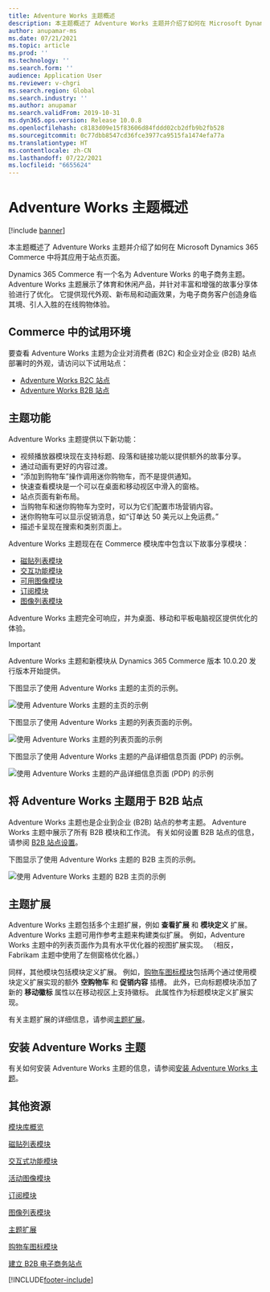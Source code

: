 ```yaml
---
title: Adventure Works 主题概述
description: 本主题概述了 Adventure Works 主题并介绍了如何在 Microsoft Dynamics 365 Commerce 中将其应用于站点页面。
author: anupamar-ms
ms.date: 07/21/2021
ms.topic: article
ms.prod: ''
ms.technology: ''
ms.search.form: ''
audience: Application User
ms.reviewer: v-chgri
ms.search.region: Global
ms.search.industry: ''
ms.author: anupamar
ms.search.validFrom: 2019-10-31
ms.dyn365.ops.version: Release 10.0.8
ms.openlocfilehash: c8183d09e15f83606d84fddd02cb2dfb9b2fb528
ms.sourcegitcommit: 0c77dbb8547cd36fce3977ca9515fa1474efa77a
ms.translationtype: HT
ms.contentlocale: zh-CN
ms.lasthandoff: 07/22/2021
ms.locfileid: "6655624"
---
```

# <a name="adventure-works-theme-overview"></a>Adventure Works 主题概述

[!include [banner](includes/banner.md)]

本主题概述了 Adventure Works 主题并介绍了如何在 Microsoft Dynamics 365 Commerce 中将其应用于站点页面。

Dynamics 365 Commerce 有一个名为 Adventure Works 的电子商务主题。 Adventure Works 主题展示了体育和休闲产品，并针对丰富和增强的故事分享体验进行了优化。 它提供现代外观、新布局和动画效果，为电子商务客户创造身临其境、引人入胜的在线购物体验。

## <a name="trial-environments-in-commerce"></a>Commerce 中的试用环境

要查看 Adventure Works 主题为企业对消费者 (B2C) 和企业对企业 (B2B) 站点部署时的外观，请访问以下试用站点：

- [Adventure Works B2C 站点](https://www.adventure-works.com/)
- [Adventure Works B2B 站点](https://www.adventure-works.com/business)

## <a name="theme-capabilities"></a>主题功能

Adventure Works 主题提供以下新功能：

- 视频播放器模块现在支持标题、段落和链接功能以提供额外的故事分享。
- 通过动画有更好的内容过渡。
- “添加到购物车”操作调用迷你购物车，而不是提供通知。
- 快速查看模块是一个可以在桌面和移动视区中滑入的窗格。
- 站点页面有新布局。 
- 当购物车和迷你购物车为空时，可以为它们配置市场营销内容。
- 迷你购物车可以显示促销消息，如“订单达 50 美元以上免运费。”
- 描述卡呈现在搜索和类别页面上。

Adventure Works 主题现在在 Commerce 模块库中包含以下故事分享模块：

- [磁贴列表模块](tile-list-module.md)
- [交互功能模块](interactive-feature-module.md)
- [可用图像模块](active-image-module.md)
- [订阅模块](subscribe-module.md)
- [图像列表模块](image-list-module.md)

Adventure Works 主题完全可响应，并为桌面、移动和平板电脑视区提供优化的体验。

> [!IMPORTANT]
> Adventure Works 主题和新模块从 Dynamics 365 Commerce 版本 10.0.20 发行版本开始提供。

下图显示了使用 Adventure Works 主题的主页的示例。

![使用 Adventure Works 主题的主页的示例](./media/aw_b2c.PNG)

下图显示了使用 Adventure Works 主题的列表页面的示例。

![使用 Adventure Works 主题的列表页面的示例](./media/Aw_list.PNG)

下图显示了使用 Adventure Works 主题的产品详细信息页面 (PDP) 的示例。

![使用 Adventure Works 主题的产品详细信息页面 (PDP) 的示例](./media/aw_pdp.PNG)

## <a name="use-the-adventure-works-theme-for-b2b-sites"></a>将 Adventure Works 主题用于 B2B 站点

Adventure Works 主题也是企业到企业 (B2B) 站点的参考主题。 Adventure Works 主题中展示了所有 B2B 模块和工作流。 有关如何设置 B2B 站点的信息，请参阅 [B2B 站点设置](./b2b/set-up-b2b-site.md)。

下图显示了使用 Adventure Works 主题的 B2B 主页的示例。

![使用 Adventure Works 主题的 B2B 主页的示例](./media/aw_b2b.PNG)

## <a name="theme-extensions"></a>主题扩展

Adventure Works 主题包括多个主题扩展，例如 **查看扩展** 和 **模块定义** 扩展。 Adventure Works 主题可用作参考主题来构建类似扩展。 例如，Adventure Works 主题中的列表页面作为具有水平优化器的视图扩展实现。 （相反，Fabrikam 主题中使用了左侧窗格优化器。）

同样，其他模块包括模块定义扩展。 例如，[购物车图标模块](cart-icon-module.md)包括两个通过使用模块定义扩展实现的额外 **空购物车** 和 **促销内容** 插槽。 此外，已向标题模块添加了新的 **移动徽标** 属性以在移动视区上支持徽标。 此属性作为标题模块定义扩展实现。

有关主题扩展的详细信息，请参阅[主题扩展](e-commerce-extensibility/theme-module-extensions.md)。

## <a name="install-the-adventure-works-theme"></a>安装 Adventure Works 主题

有关如何安装 Adventure Works 主题的信息，请参阅[安装 Adventure Works 主题](install-adventure-works.md)。

## <a name="additional-resources"></a>其他资源

[模块库概览](starter-kit-overview.md)

[磁贴列表模块](tile-list-module.md)

[交互式功能模块](interactive-feature-module.md)

[活动图像模块](active-image-module.md)

[订阅模块](subscribe-module.md)

[图像列表模块](image-list-module.md)

[主题扩展](e-commerce-extensibility/theme-module-extensions.md)

[购物车图标模块](cart-icon-module.md)

[建立 B2B 电子商务站点](./b2b/set-up-b2b-site.md)

[!INCLUDE[footer-include](../includes/footer-banner.md)]
